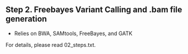## Step 2. Freebayes Variant Calling and .bam file generation
  + Relies on BWA, SAMtools, FreeBayes, and GATK
    
For details, please read 02_steps.txt.
